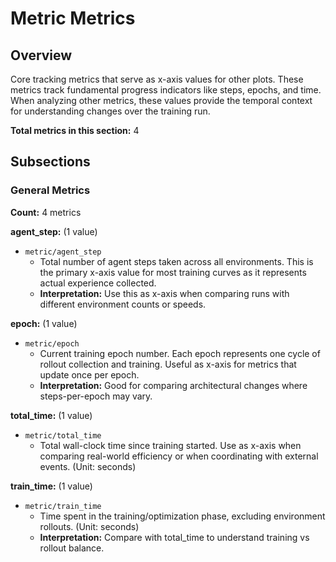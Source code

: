 # Metric Metrics

## Overview

Core tracking metrics that serve as x-axis values for other plots. These metrics track
fundamental progress indicators like steps, epochs, and time. When analyzing other metrics,
these values provide the temporal context for understanding changes over the training run.

**Total metrics in this section:** 4

## Subsections

### General Metrics

**Count:** 4 metrics

**agent_step:** (1 value)
- `metric/agent_step`
  - Total number of agent steps taken across all environments. This is the primary x-axis value
    for most training curves as it represents actual experience collected.
  - **Interpretation:** Use this as x-axis when comparing runs with different environment counts or speeds.


**epoch:** (1 value)
- `metric/epoch`
  - Current training epoch number. Each epoch represents one cycle of rollout collection and training.
    Useful as x-axis for metrics that update once per epoch.
  - **Interpretation:** Good for comparing architectural changes where steps-per-epoch may vary.


**total_time:** (1 value)
- `metric/total_time`
  - Total wall-clock time since training started. Use as x-axis when comparing real-world efficiency
    or when coordinating with external events. (Unit: seconds)


**train_time:** (1 value)
- `metric/train_time`
  - Time spent in the training/optimization phase, excluding environment rollouts. (Unit: seconds)
  - **Interpretation:** Compare with total_time to understand training vs rollout balance.



